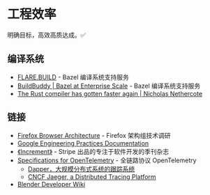 # 工程效率

明确目标，高效高质达成。✅

## 编译系统

- [FLARE.BUILD](https://flare.build/) - Bazel 编译系统支持服务
- [BuildBuddy | Bazel at Enterprise Scale](https://www.buildbuddy.io/) - Bazel 编译系统支持服务
- [The Rust compiler has gotten faster again | Nicholas Nethercote](https://nnethercote.github.io/2021/11/12/the-rust-compiler-has-gotten-faster-again.html)

## 链接

- [Firefox Browser Architecture](https://mozilla.github.io/firefox-browser-architecture/) - Firefox 架构组技术调研
- [Google Engineering Practices Documentation](https://github.com/google/eng-practices)
- [《Increment》](https://increment.com/) - Stripe 出品的专注于软件开发的季刊杂志
- [Specifications for OpenTelemetry](https://github.com/open-telemetry/opentelemetry-specification) - 全链路协议 OpenTelemetry
    - [Dapper，大规模分布式系统的跟踪系统](https://bigbully.github.io/Dapper-translation/)
    - [CNCF Jaeger, a Distributed Tracing Platform](https://github.com/jaegertracing/jaeger)
- [Blender Developer Wiki](https://wiki.blender.org/wiki/Main_Page)